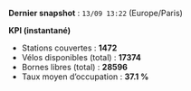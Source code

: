 **Dernier snapshot** : `13/09 13:22` (Europe/Paris)

**KPI (instantané)**

- Stations couvertes : **1472**
- Vélos disponibles (total) : **17374**
- Bornes libres (total) : **28596**
- Taux moyen d’occupation : **37.1 %**
